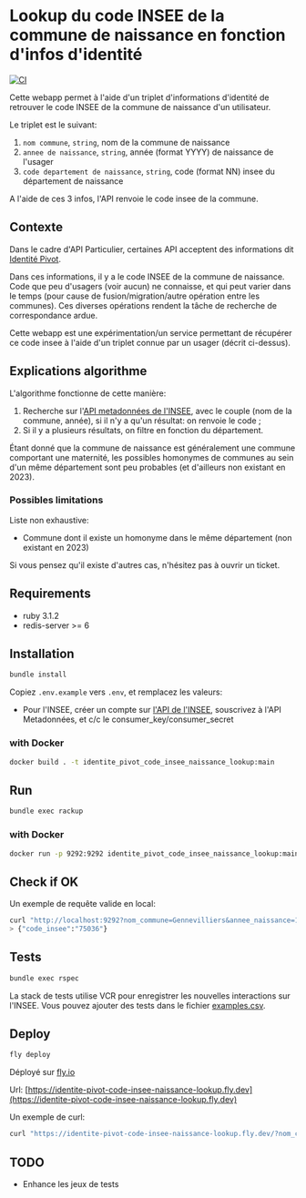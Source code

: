 # Lookup du code INSEE de la commune de naissance en fonction d'infos d'identité

[![CI](https://github.com/skelz0r/identite_pivot_code_insee_naissance_lookup/actions/workflows/tests.yml/badge.svg)](https://github.com/skelz0r/identite_pivot_code_insee_naissance_lookup/actions/workflows/tests.yml)

Cette webapp permet à l'aide d'un triplet d'informations d'identité de retrouver
le code INSEE de la commune de naissance d'un utilisateur.

Le triplet est le suivant:

1. `nom commune`, `string`, nom de la commune de naissance
2. `annee de naissance`, `string`, année (format YYYY) de naissance de l'usager
3. `code departement de naissance`, `string`, code (format NN) insee du
   département de naissance

A l'aide de ces 3 infos, l'API renvoie le code insee de la commune.

## Contexte

Dans le cadre d'API Particulier, certaines API acceptent des informations dit
[Identité
Pivot](https://partenaires.franceconnect.gouv.fr/fcp/fournisseur-identite#identite-pivot).

Dans ces informations, il y a le code INSEE de la commune de naissance. Code que
peu d'usagers (voir aucun) ne connaisse, et qui peut varier dans le temps (pour
cause de fusion/migration/autre opération entre les communes). Ces diverses
opérations rendent la tâche de recherche de correspondance ardue.

Cette webapp est une expérimentation/un service permettant de récupérer ce code
insee à l'aide d'un triplet connue par un usager (décrit ci-dessus).

## Explications algorithme

L'algorithme fonctionne de cette manière:

1. Recherche sur l'[API metadonnées de l'INSEE](https://api.insee.fr/catalogue/site/themes/wso2/subthemes/insee/pages/item-info.jag?name=M%C3%A9tadonn%C3%A9es&version=V1&provider=insee),
   avec le couple (nom de la commune, année), si il n'y a qu'un résultat: on
   renvoie le code ;
2. Si il y a plusieurs résultats, on filtre en fonction du département.

Étant donné que la commune de naissance est généralement une commune comportant
une maternité, les possibles homonymes de communes au sein d'un même département
sont peu probables (et d'ailleurs non existant en 2023).

### Possibles limitations

Liste non exhaustive:

- Commune dont il existe un homonyme dans le même département (non existant en
  2023)

Si vous pensez qu'il existe d'autres cas, n'hésitez pas à ouvrir un ticket.

## Requirements

- ruby 3.1.2
- redis-server >= 6

## Installation

```sh
bundle install
```

Copiez `.env.example` vers `.env`, et remplacez les valeurs:

- Pour l'INSEE, créer un compte sur [l'API de l'INSEE](https://api.insee.fr/),
    souscrivez à l'API Metadonnées, et c/c le consumer_key/consumer_secret

### with Docker

```sh
docker build . -t identite_pivot_code_insee_naissance_lookup:main
```

## Run

```sh
bundle exec rackup
```

### with Docker

```sh
docker run -p 9292:9292 identite_pivot_code_insee_naissance_lookup:main
```

## Check if OK

Un exemple de requête valide en local:

```sh
curl "http://localhost:9292?nom_commune=Gennevilliers&annee_naissance=1960&departement_commune=92"
> {"code_insee":"75036"}
```

## Tests

```sh
bundle exec rspec
```

La stack de tests utilise VCR pour enregistrer les nouvelles interactions sur
l'INSEE. Vous pouvez ajouter des tests dans le fichier
[examples.csv](./spec/examples.csv).

## Deploy

```sh
fly deploy
```

Déployé sur [fly.io](https://fly.io/)

Url: [https://identite-pivot-code-insee-naissance-lookup.fly.dev](https://identite-pivot-code-insee-naissance-lookup.fly.dev)

Un exemple de curl:

```sh
curl "https://identite-pivot-code-insee-naissance-lookup.fly.dev/?nom_commune=Gennevilliers&annee_naissance=2000&departement_commune=92"
```

## TODO

* Enhance les jeux de tests
